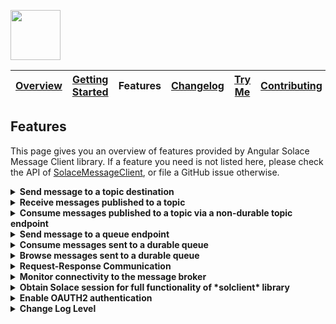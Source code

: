 <a href="/README.md"><img src="/docs/site/logo.svg" height="80"></a>

| [Overview][menu-overview] | [Getting Started][menu-getting-started] | Features | [Changelog][menu-changelog] | [Try Me][menu-try-me] | [Contributing][menu-contributing] |  
| --- | --- | --- | --- | --- | --- |

## Features

This page gives you an overview of features provided by Angular Solace Message Client library. If a feature you need is not listed here, please check the API of [SolaceMessageClient](https://solacecommunity.github.io/angular-solace-message-client/api/classes/SolaceMessageClient.html), or file a GitHub issue otherwise.

<details>
  <summary><strong>Send message to a topic destination</strong></summary>
  <br>

When publishing a message to a topic, it will be transported to all consumers subscribed to the topic. A message may contain unstructured byte data, or a structured container.

#### Example:

```typescript
import {SolaceMessageClient} from '@solace-community/angular-solace-message-client';
import {Injectable} from '@angular/core';
import {Message, MessageDeliveryModeType, MessageDumpFlag, SDTField, SDTFieldType} from 'solclientjs';

@Injectable()
export class YourService {

  constructor(private messageClient: SolaceMessageClient) {
  }

  public publishBinaryMessage(): void {
    this.messageClient.publish('myhome/livingroom/temperature', '20°C');

    // `solclientjs` encodes `string` content to latin1 encoded binary attachment. Alternatively, you can directly pass binary content, as follows:
    this.messageClient.publish('myhome/livingroom/temperature', new TextEncoder().encode('20°C'));
  }

  public publishStructuredTextMessage(): void {
    const sdtField = SDTField.create(SDTFieldType.STRING, '20°C');
    this.messageClient.publish('myhome/livingroom/temperature', sdtField);
  }

  public publishMessageWithHeaders(): void {
    this.messageClient.publish('myhome/livingroom/temperature', '20°C', {
      headers: new Map().set('bearer', '<<ACCESS_TOKEN>>'),
    });
  }

  public publishGuaranteedMessage(): void {
    this.messageClient.publish('myhome/livingroom/temperature', '20°C', {
      deliveryMode: MessageDeliveryModeType.PERSISTENT,
    });
  }

  public interceptMessageBeforePublish(): void {
    this.messageClient.publish('myhome/livingroom/temperature', '20°C', {
      intercept: (msg: Message) => {
        console.log('>>> msg to be published', msg.dump(MessageDumpFlag.MSGDUMP_FULL));
      },
    });
  }
}
```

> Refer to [SolaceMessageClient#publish](https://solacecommunity.github.io/angular-solace-message-client/api/classes/SolaceMessageClient.html#publish) for more information about the API.

</details>

<details>
  <summary><strong>Receive messages published to a topic</strong></summary>
  <br>

You can subscribe to multiple topics simultaneously by using wildcard segments in the topic.

#### Example:

```typescript
import {SolaceMessageClient} from '@solace-community/angular-solace-message-client';
import {Injectable, NgZone} from '@angular/core';

@Injectable()
export class YourService {

  constructor(private messageClient: SolaceMessageClient, private zone: NgZone) {
  }

  public receiveMessagesOnExactTopic(): void {
    this.messageClient.observe$('myhome/livingroom/temperature').subscribe(envelope => {
      console.log('Received temperature for livingroom', envelope.message);
    });
  }

  public receiveMessagesForAnyRoom(): void {
    this.messageClient.observe$('myhome/*/temperature').subscribe(envelope => {
      console.log('Received temperature', envelope.message);
    });
  }

  public receiveMessagesForAnyRoomUsingNamedWildcardSegment(): void {
    this.messageClient.observe$('myhome/:room/temperature').subscribe(envelope => {
      console.log(`Received temperature for room ${envelope.params.get('room')}`, envelope.message);
    });
  }

  public receiveMessagesOutsideAngular(): void {
    this.messageClient.observe$('myhome/livingroom/temperature', {emitOutsideAngularZone: true}).subscribe(() => {
      console.log('Running outside Angular zone');
      this.zone.run(() => console.log('Running inside Angular zone'));
    });
  }

  public readMessageHeaders(): void {
    this.messageClient.observe$('myhome/*/temperature').subscribe(envelope => {
      const accessToken = envelope.headers.get('ACCESS_TOKEN');
    });
  }
}

```

> Refer to [SolaceMessageClient#observe$](https://solacecommunity.github.io/angular-solace-message-client/api/classes/SolaceMessageClient.html#observe_) for more information about the API.

</details>

<details>
  <summary><strong>Consume messages published to a topic via a non-durable topic endpoint</strong></summary>
  <br>

Instead of observing messages published to a topic via [SolaceMessageClient#observe$](https://solacecommunity.github.io/angular-solace-message-client/api/classes/SolaceMessageClient.html#observe_), you can consume messages via a temporary, non-durable topic endpoint, so that messages are not lost even in the event of short connection interruptions as messages are retained on the broker until consumed by the consumer. The lifecycle of a non-durable topic endpoint is bound to the client that created it, with an additional 60s in case of unexpected disconnect.

```typescript
import {SolaceMessageClient} from '@solace-community/angular-solace-message-client';
import {QueueType, SolclientFactory} from 'solclientjs';
import {Injectable} from '@angular/core';

@Injectable()
export class YourService {

  constructor(private messageClient: SolaceMessageClient) {
  }

  public consumeMessagesSentToTopic(): void {
    this.messageClient.consume$('topic').subscribe(envelope => {
      console.log('message consumed', envelope.message);
    });

    // Above code uses a convenience API by passing the topic as `string` literal, which is equivalent to the following code.
    this.messageClient.consume$({
      topicEndpointSubscription: SolclientFactory.createTopicDestination('topic'),
      // @ts-expect-error: typedef(solclientjs): remove '@ts-expect-error' when changed 'queueDescriptor' to accept an object literal with 'name' as optional field
      queueDescriptor: {type: QueueType.TOPIC_ENDPOINT, durable: false},
      // @ts-expect-error: typedef(solclientjs): remove 'queueProperties' when changed 'queueProperties' to optional
      queueProperties: undefined,
    }).subscribe(envelope => {
      console.log('message consumed', envelope.message);
    });
  }
}
```

> Refer to [SolaceMessageClient#consume$](https://solacecommunity.github.io/angular-solace-message-client/api/classes/SolaceMessageClient.html#consume_) for more information about the API.

> Refer to [issue/37](https://github.com/solacecommunity/angular-solace-message-client/issues/37#issuecomment-1094693407) for more information about the `typedef(solclientjs)` comment.

It is important to understand that a topic is not the same thing as a topic endpoint. A topic is a message property the event broker uses to route a message to its destination. Topic endpoints, unlike topics, are objects that define the storage of messages for a consuming application. Topic endpoints are more closely related to queues than to topics. Messages cannot be published directly to topic endpoints, but only indirectly via topics. For more information, refer to https://solace.com/blog/queues-vs-topic-endpoints.

</details>

<details>
  <summary><strong>Send message to a queue endpoint</strong></summary>
  <br>

A queue is typically used in a point-to-point (P2P) messaging environment. A queue differs from the topic distribution mechanism that the message is transported to exactly a single consumer, i.e., the message is load balanced to a single consumer in round‑robin fashion, or for exclusive queues, it is always transported to the same subscription. When sending a message to a queue, the broker retains the message until it is consumed, or until it expires.

> Refer to [SolaceMessageClient#publish](https://solacecommunity.github.io/angular-solace-message-client/api/classes/SolaceMessageClient.html#publish) for more information about the API.

#### Example:

```typescript
import {Injectable} from '@angular/core';
import {SolaceMessageClient} from '@solace-community/angular-solace-message-client';
import {Message, MessageDeliveryModeType, MessageDumpFlag, SDTField, SDTFieldType} from 'solclientjs';

@Injectable()
export class YourService {

  constructor(private messageClient: SolaceMessageClient) {
  }

  public sendBinaryMessage(): void {
    const queue = SolclientFactory.createDurableQueueDestination('queue');
    this.messageClient.publish(queue, '20°C');

    // `solclientjs` encodes `string` content to latin1 encoded binary attachment. Alternatively, you can directly pass binary content, as follows:
    this.messageClient.publish(queue, new TextEncoder().encode('20°C'));
  }

  public sendStructuredTextMessage(): void {
    const queue = SolclientFactory.createDurableQueueDestination('queue');
    const sdtField = SDTField.create(SDTFieldType.STRING, '20°C');

    this.messageClient.publish(queue, sdtField);
  }

  public sendMessageWithHeaders(): void {
    const queue = SolclientFactory.createDurableQueueDestination('queue');
    this.messageClient.publish(queue, '20°C', {headers: new Map().set('bearer', '<<ACCESS_TOKEN>>')});
  }

  public sendGuaranteedMessage(): void {
    const queue = SolclientFactory.createDurableQueueDestination('queue');
    this.messageClient.publish(queue, '20°C', {
      deliveryMode: MessageDeliveryModeType.PERSISTENT,
    });
  }

  public interceptMessageBeforeSend(): void {
    const queue = SolclientFactory.createDurableQueueDestination('queue');
    this.messageClient.publish(queue, '20°C', {
      intercept: (msg: Message) => {
        console.log('>>> msg to be sent', msg.dump(MessageDumpFlag.MSGDUMP_FULL));
      },
    });
  }
}
```

</details>

<details>
  <summary><strong>Consume messages sent to a durable queue</strong></summary>
  <br>

```typescript
import {Injectable} from '@angular/core';
import {SolaceMessageClient} from '@solace-community/angular-solace-message-client';
import {QueueDescriptor, QueueType} from 'solclientjs';

@Injectable()
export class YourService {

  constructor(private messageClient: SolaceMessageClient) {
  }

  public consumeMessagesSentToQueue(): void {
    this.messageClient.consume$({
      queueDescriptor: new QueueDescriptor({type: QueueType.QUEUE, name: 'queue'}),
      // @ts-expect-error: typedef(solclientjs): remove 'queueProperties' when changed 'queueProperties' to optional
      queueProperties: undefined,
    }).subscribe(envelope => {
      console.log('message consumed', envelope.message);
    });
  }
}

```

> Refer to [SolaceMessageClient#consume$](https://solacecommunity.github.io/angular-solace-message-client/api/classes/SolaceMessageClient.html#consume_) for more information about the API.

> Refer to [issue/37](https://github.com/solacecommunity/angular-solace-message-client/issues/37#issuecomment-1094693407) for more information about the `typedef(solclientjs)` comment.

</details>

<details>
  <summary><strong>Browse messages sent to a durable queue</strong></summary>
  <br>
Browses messages in a queue, without removing/consuming the messages.

```typescript
import {Injectable} from '@angular/core';
import {SolaceMessageClient} from '@solace-community/angular-solace-message-client';
import {QueueDescriptor, QueueType} from 'solclientjs';

@Injectable()
export class YourService {

  constructor(private messageClient: SolaceMessageClient) {
  }

  public browseMessages(): void {
    this.messageClient.browse$('queue').subscribe(envelope => {
      console.log('message', envelope.message);
    });

    // Above code uses a convenience API by passing the queue as `string` literal, which is equivalent to the following code.
    this.messageClient.browse$({
      queueDescriptor: new QueueDescriptor({type: QueueType.QUEUE, name: 'queue'}),
    }).subscribe(envelope => {
      console.log('message consumed', envelope.message);
    });
  }
}

```

> Refer to [SolaceMessageClient#browse$](https://solacecommunity.github.io/angular-solace-message-client/api/classes/SolaceMessageClient.html#browse_) for more information about the API.

</details>

<details>
  <summary><strong>Request-Response Communication</strong></summary>
  <br>
The following snippet illustrates how to send a request and receive the response.

```typescript
import {Injectable} from '@angular/core';
import {SolaceMessageClient} from '@solace-community/angular-solace-message-client';

@Injectable()
export class YourService {

  constructor(private messageClient: SolaceMessageClient) {
    this.installReplier();
  }

  /**
   * Initiates a request-response communication.
   */
  public request(): void {
    this.messageClient.request$('request-topic', 'request data').subscribe(reply => {
      console.log('reply received', reply);
    });
  }

  private installReplier(): void {
    // Listen for requests sent to the request topic.
    this.messageClient.observe$('request-topic').subscribe(request => {
      // Reply to the request.
      this.messageClient.reply(request.message, 'reply');

      // Above code uses a convenience API to directly respond to a request.
      // Alternatively, you could answer to the request as following.
      this.messageClient.publish(request.message.getReplyTo(), 'reply', {
        markAsReply: true,
        correlationId: request.message.getCorrelationId(),
      });
    });
  }
}

```

> Refer to [SolaceMessageClient#request$](https://solacecommunity.github.io/angular-solace-message-client/api/classes/SolaceMessageClient.html#request_) for more information about the API.

</details>

<details>
  <summary><strong>Monitor connectivity to the message broker</strong></summary>
  <br>

```typescript
import {SolaceMessageClient} from '@solace-community/angular-solace-message-client';
import {Injectable} from '@angular/core';

@Injectable()
export class YourService {

  constructor(messageClient: SolaceMessageClient) {
    messageClient.connected$.subscribe(connected => {
      console.log('connected to the broker', connected);
    });
  }
}

```

> Refer to [SolaceMessageClient#connected$](https://solacecommunity.github.io/angular-solace-message-client/api/classes/SolaceMessageClient.html#connected_) for more information about the API.

</details>

<details>
  <summary><strong>Obtain Solace session for full functionality of *solclient* library</strong></summary>
  <br>

You can obtain the native Solace session to get the full functionality of the underlying *solclient* library.

```typescript
import {SolaceMessageClient} from '@solace-community/angular-solace-message-client';
import {Injectable} from '@angular/core';
import {Session} from 'solclientjs';

@Injectable()
export class YourService {

  constructor(messageClient: SolaceMessageClient) {
    messageClient.session.then((session: Session) => {

    });
  }
}

```

> Refer to [SolaceMessageClient#session](https://solacecommunity.github.io/angular-solace-message-client/api/interfaces/Session.html) for more information about the API.

</details>

<details>
  <summary><strong>Enable OAUTH2 authentication</strong></summary>
  <br>

OAuth 2.0 enables secure login to the broker while protecting user credentials. Follow these steps to enable OAuth authentication:
- Create an access token provider:
  - Create a class that implements `OAuthAccessTokenProvider`.
  - Register the class as Angular provider, either via `providers` array of the `@NgModule` or via the `providedIn` property of the `@Injectable` decorator.
  - Implement the method `provide$` in your `OAuthAccessTokenProvider`.
    The method should return an Observable that, when being subscribed, emits the user's access token, and then emits continuously when the token is renewed. It should never complete. Otherwise, the connection to the broker would not be re-established in the event of a network interruption. 
- Enable OAUTH and configure the access token in the config passed to `SolaceMessageClientModule.forRoot` or `SolaceMessageClient.connect`, as follows:
  - Set `SolaceMessageClientConfig.authenticationScheme` to `AuthenticationScheme.OAUTH2`.
  - Set `SolaceMessageClientConfig.accessToken` to the above provider class.

#### Example of an `OAuthAccessTokenProvider`

```ts
import {Injectable} from '@angular/core';
import {OAuthAccessTokenProvider} from '@solace-community/angular-solace-message-client';

@Injectable({providedIn: 'root'})
export class YourAccessTokenProvider implements OAuthAccessTokenProvider {

  constructor(private authService: YourAuthService) {
  }

  public provide$(): Observable<string> {
    return this.authService.accessToken$;
  }
}
```

#### Example for the configuration of the Solace Message Client

```ts
import {NgModule} from '@angular/core';
import {SolaceMessageClientModule} from '@solace-community/angular-solace-message-client';

@NgModule({
  imports: [
    ...
      SolaceMessageClientModule.forRoot({
        url: 'wss://YOUR-SOLACE-BROKER-URL:443',
        vpnName: 'YOUR VPN',
        authenticationScheme: AuthenticationScheme.OAUTH2, // enables OAUTH
        accessToken: YourAccessTokenProvider, // sets the access token provider
      }),
  ],
  ...
})
export class AppModule {
}
```

> Refer to [SolaceMessageClientConfig#accessToken](https://solacecommunity.github.io/angular-solace-message-client/api/classes/SolaceMessageClientConfig.html#accessToken) for more information about the API.

</details>

<details>
  <summary><strong>Change Log Level</strong></summary>
  <br>

The default log level is set to 'WARN' so that only warnings and errors are logged.

The default log level can be changed as follows:
- Change the log level programmatically by providing it under the DI token `LogLevel`:
  ```ts
  import {LogLevel} from 'solclientjs';
  
  @NgModule({
    providers: [
      {provide: LogLevel, useValue: LogLevel.WARN},
    ],
    ...
  })
  export class AppModule {
  }
  ```
- Change the log level at runtime via session storage by adding the following entry and then reloading the application:\
  key:   `angular-solace-message-client#loglevel`\
  value: `debug` // supported values are: trace | debug | info | warn | error | fatal

</details>

[menu-overview]: /README.md

[menu-getting-started]: /docs/site/getting-started.md

[menu-features]: /docs/site/features.md

[menu-try-me]: https://solacecommunity.github.io/angular-solace-message-client/tryme

[menu-contributing]: /CONTRIBUTING.md

[menu-changelog]: /docs/site/changelog/changelog.md
